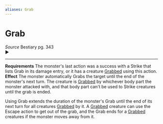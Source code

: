 ```yaml
---
aliases: Grab
---
```


# Grab

_Source_ Bestiary pg. 343  
►  

---

**Requirements** The monster's last action was a success with a Strike that lists Grab in its damage entry, or it has a creature [Grabbed](../../Conditions/Grabbed.md) using this action.  
**Effect** The monster automatically Grabs the target until the end of the monster's next turn. The creature is [Grabbed](../../Conditions/Grabbed.md) by whichever body part the monster attacked with, and that body part can't be used to Strike creatures until the grab is ended.

Using Grab extends the duration of the monster's Grab until the end of its next turn for all creatures [Grabbed](../../Conditions/Grabbed.md) by it. A [Grabbed](../../Conditions/Grabbed.md) creature can use the Escape action to get out of the grab, and the Grab ends for a [Grabbed](../../Conditions/Grabbed.md) creatures if the monster moves away from it.
